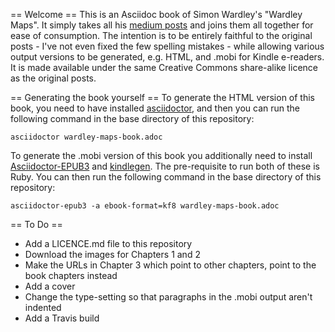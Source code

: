 == Welcome ==
This is an Asciidoc book of Simon Wardley's "Wardley Maps". It simply takes all his [medium posts](https://medium.com/wardleymaps) and joins them all together for ease of consumption.  The intention is to be entirely faithful to the original posts - I've not even fixed the few spelling mistakes - while allowing various output versions to be generated, e.g. HTML, and .mobi for Kindle e-readers.  It is made available under the same Creative Commons share-alike licence as the original posts. 

== Generating the book yourself ==
To generate the HTML version of this book, you need to have installed [asciidoctor](https://asciidoctor.org/docs/user-manual/), and then you can run the following command in the base directory of this repository:

    asciidoctor wardley-maps-book.adoc

To generate the .mobi version of this book you additionally need to install [Asciidoctor-EPUB3](https://asciidoctor.org/docs/asciidoctor-epub3/) and [kindlegen](https://rubygems.org/gems/kindlegen/versions/3.0.3).  The pre-requisite to run both of these is Ruby. You can then run the following command in the base directory of this repository:

    asciidoctor-epub3 -a ebook-format=kf8 wardley-maps-book.adoc

== To Do ==
* Add a LICENCE.md file to this repository
* Download the images for Chapters 1 and 2
* Make the URLs in Chapter 3 which point to other chapters, point to the book chapters instead
* Add a cover
* Change the type-setting so that paragraphs in the .mobi output aren't indented
* Add a Travis build
